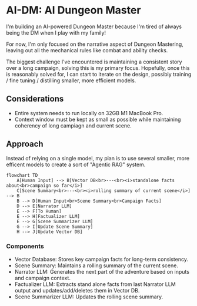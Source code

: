# AI-DM: AI Dungeon Master

I'm building an AI-powered Dungeon Master because I'm tired of always being the DM when I play with my family!

For now, I'm only focused on the narrative aspect of Dungeon Mastering, leaving out all the mechanical rules like combat and ability checks.

The biggest challenge I've encountered is maintaining a consistent story over a long campaign, solving this is my primary focus. Hopefully, once this is reasonably solved for, I can start to iterate on the design, possibly training / fine tuning / distilling smaller, more efficient models.

## Considerations

- Entire system needs to run locally on 32GB M1 MacBook Pro.
- Context window must be kept as small as possible while maintaining coherency of long campiagn and current scene.


## Approach

Instead of relying on a single model, my plan is to use several smaller, more efficent models to create a sort of "Agentic RAG" system.

```mermaid
flowchart TD
    A[Human Input] --> B[Vector DB<br>---<br><i>standalone facts about<br>campaign so far</i>]
    C[Scene Summary<br>---<br><i>rolling summary of current scene</i>] --> B
    B --> D[Human Input<br>Scene Summary<br>Campaign Facts]
    D --> E[Narrator LLM]
    E --> F[To Human]
    E --> H[Factualizer LLM]
    E --> G[Scene Summarizer LLM]
    G --> I[Update Scene Summary]
    H --> J[Update Vector DB]
```

### Components

- Vector Database: Stores key campaign facts for long-term consistency.
- Scene Summary: Maintains a rolling summary of the current scene.
- Narrator LLM: Generates the next part of the adventure based on inputs and campaign context.
- Factualizer LLM: Extracts stand alone facts from last Narrator LLM output and updates/add/deletes them in Vector DB.
- Scene Summarizer LLM: Updates the rolling scene summary.
